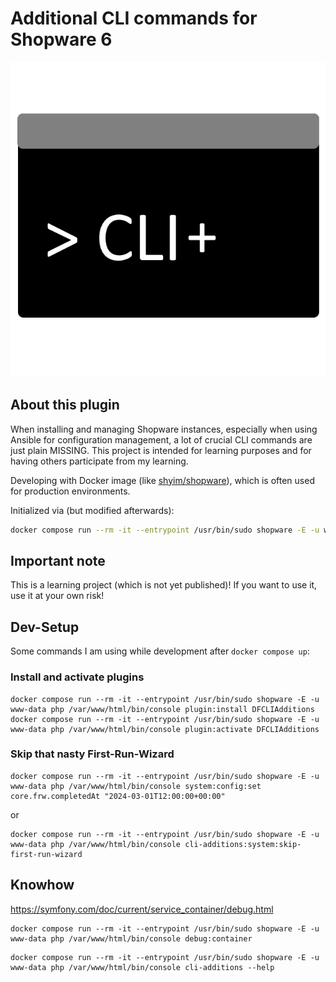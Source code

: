 # Additional CLI commands for Shopware 6

![Plugin-Logo](./custom/plugins/DynamicFilesCLIAdditions/src/Resources/config/plugin.png)

## About this plugin

When installing and managing Shopware instances, especially when using Ansible for configuration management, a lot of crucial CLI commands are just plain MISSING. This project is intended for learning purposes and for having others participate from my learning.

Developing with Docker image (like [shyim/shopware](https://hub.docker.com/r/shyim/shopware/)), which is often used for production environments.

Initialized via (but modified afterwards):
```sh
docker compose run --rm -it --entrypoint /usr/bin/sudo shopware -E -u www-data php /var/www/html/bin/console plugin:create --create-config DynamicFilesCLIAdditions
```

## Important note

This is a learning project (which is not yet published)! If you want to use it, use it at your own risk!

## Dev-Setup
Some commands I am using while development after `docker compose up`:

### Install and activate plugins
```
docker compose run --rm -it --entrypoint /usr/bin/sudo shopware -E -u www-data php /var/www/html/bin/console plugin:install DFCLIAdditions
docker compose run --rm -it --entrypoint /usr/bin/sudo shopware -E -u www-data php /var/www/html/bin/console plugin:activate DFCLIAdditions
```

### Skip that nasty First-Run-Wizard
```
docker compose run --rm -it --entrypoint /usr/bin/sudo shopware -E -u www-data php /var/www/html/bin/console system:config:set core.frw.completedAt "2024-03-01T12:00:00+00:00"
```
or
```
docker compose run --rm -it --entrypoint /usr/bin/sudo shopware -E -u www-data php /var/www/html/bin/console cli-additions:system:skip-first-run-wizard
```

## Knowhow
https://symfony.com/doc/current/service_container/debug.html
```
docker compose run --rm -it --entrypoint /usr/bin/sudo shopware -E -u www-data php /var/www/html/bin/console debug:container
```

```
docker compose run --rm -it --entrypoint /usr/bin/sudo shopware -E -u www-data php /var/www/html/bin/console cli-additions --help
```
